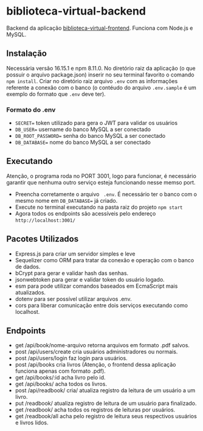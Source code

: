 # biblioteca-virtual-backend
Backend da aplicação [biblioteca-virtual-frontend](https://github.com/edsonkz/biblioteca-virtual-frontend). Funciona com Node.js e MySQL.
## Instalação
Necessária versão 16.15.1 e npm 8.11.0.
No diretório raiz da aplicação (o que possuir o arquivo package.json) inserir no seu terminal favorito o comando `npm install`.
Criar no diretório raiz arquivo `.env` com as informações referente a conexão com o banco (o contéudo do arquivo `.env.sample` é um exemplo do formato que `.env` deve ter).
### Formato do .env

-   `SECRET=` token utilizado para gera o JWT para validar os usuários
-   `DB_USER=` username do banco MySQL a ser conectado
-   `DB_ROOT_PASSWORD=` senha do banco MySQL a ser conectado
-   `DB_DATABASE=` nome do banco MySQL a ser conectado

## Executando
Atenção, o programa roda no PORT 3001, logo para funcionar, é necessário garantir que nenhuma outro serviço esteja funcionando nesse memso port.
- Preencha corretamente o arquivo ` .env`. É necessário ter o banco com o mesmo nome em `DB_DATABASE=` já criado.
- Execute no terminal executando na pasta raiz do projeto `npm start`
- Agora todos os endpoints são acessíveis pelo endereço `http://localhost:3001/`

## Pacotes Utilizados
- Express.js para criar um servidor simples e leve
- Sequelizer como ORM para tratar da conexão e operação com o banco de dados.
- bCrypt para gerar e validar hash das senhas.
- jsonwebtoken para gerar e validar token do usuário logado.
- esm para pode utilizar comandos baseados em EcmaScript mais atualizados.
- dotenv para ser possível utilizar arquivos .env.
- cors para liberar comunicação entre dois serviços executando como localhost.

## Endpoints

- get /api/book/nome-arquivo retorna arquivos em formato .pdf salvos.
- post /api/users/create cria usuários administradores ou normais.
- post /api/users/login faz login para usuários.
- post /api/books cria livros (Atenção, o frontend dessa aplicação funciona apenas com formato .pdf).
- get /api/books/:id acha livro pelo id.
- get /api/books/ acha todos os livros.
- post /api/readbook/ cria/ atualiza registro da leitura de um usuário a um livro.
- put /readbook/ atualiza registro de leitura de um usuário para finalizado.
- get /readbook/ acha todos os registros de leituras por usuários.
- get /readbook/all acha pelo registro de leitura seus respectivos usuários e livros lidos.

